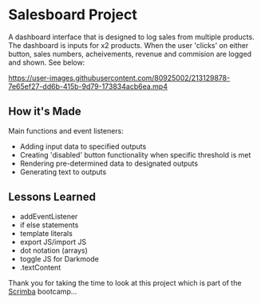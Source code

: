 <h1>Salesboard Project</h1>

A dashboard interface that is designed to log sales from multiple products. The dashboard is inputs for x2 products. When the user 'clicks' on either button, sales numbers, acheivements, revenue and commision are logged and shown. See below:

https://user-images.githubusercontent.com/80925002/213129878-7e65ef27-dd6b-415b-9d79-173834acb6ea.mp4

<h2>How it's Made</h2>

Main functions and event listeners: 

<ul>
<li>Adding input data to specified outputs</li>
<li>Creating 'disabled' button functionality when specific threshold is met</li>
<li>Rendering pre-determined data to designated outputs</li>
<li>Generating text to outputs</li>
</ul>


<h2>Lessons Learned</h2>

<ul>
<li>addEventListener</li>
<li>if else statements</li>
<li>template literals</li>
<li>export JS/import JS</li>
<li>dot notation (arrays)</li>
<li>toggle JS for Darkmode</li>
<li>.textContent</li>
</ul>

<p>Thank you for taking the time to look at this project which is part of the <a href="https://scrimba.com/">Scrimba</a> bootcamp...
